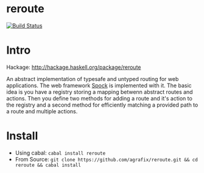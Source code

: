 reroute
=====

[![Build Status](https://travis-ci.org/agrafix/reroute.svg)](https://travis-ci.org/agrafix/reroute)

# Intro

Hackage: http://hackage.haskell.org/package/reroute

An abstract implementation of typesafe and untyped routing for web applications. The web framework
[Spock](https://github.com/agrafix/Spock) is implemented with it. The basic idea is you have a
registry storing a mapping betwenn abstract routes and actions. Then you define two methods for
adding a route and it's action to the registry and a second method for efficiently matching a
provided path to a route and multiple actions.

# Install

* Using cabal: `cabal install reroute`
* From Source: `git clone https://github.com/agrafix/reroute.git && cd reroute && cabal install`